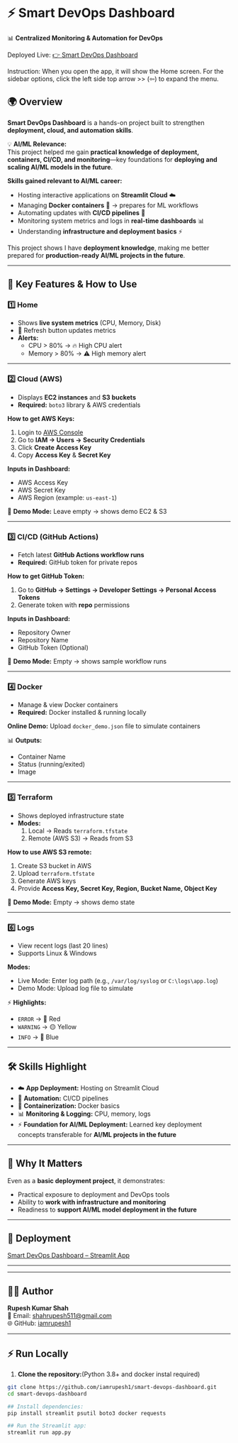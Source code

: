 # ⚡ Smart DevOps Dashboard  
📊 **Centralized Monitoring & Automation for DevOps**  

Deployed Live: [👉 Smart DevOps Dashboard](https://smart-devops-dashboard-jwtcse8jyuuihzq7ckhgr9.streamlit.app/)  

Instruction: When you open the app, it will show the Home screen. For the sidebar options, click the left side top arrow >> (⇦) to expand the menu.

## 🌍 Overview  
**Smart DevOps Dashboard** is a hands-on project built to strengthen **deployment, cloud, and automation skills**.  

💡 **AI/ML Relevance:**  
This project helped me gain **practical knowledge of deployment, containers, CI/CD, and monitoring**—key foundations for **deploying and scaling AI/ML models in the future**.  

**Skills gained relevant to AI/ML career:**  
- Hosting interactive applications on **Streamlit Cloud** ☁️  
- Managing **Docker containers** 🐳 → prepares for ML workflows  
- Automating updates with **CI/CD pipelines** 🔄  
- Monitoring system metrics and logs in **real-time dashboards** 📊  
- Understanding **infrastructure and deployment basics** ⚡  

This project shows I have **deployment knowledge**, making me better prepared for **production-ready AI/ML projects in the future**.  

---

## 📂 Key Features & How to Use  

### 1️⃣ Home  
- Shows **live system metrics** (CPU, Memory, Disk)  
- 🔄 Refresh button updates metrics  
- **Alerts:**  
  - CPU > 80% → 🔥 High CPU alert  
  - Memory > 80% → ⚠️ High memory alert  

---

### 2️⃣ Cloud (AWS)  
- Displays **EC2 instances** and **S3 buckets**  
- **Required:** `boto3` library & AWS credentials  

**How to get AWS Keys:**  
1. Login to [AWS Console](https://aws.amazon.com/console/)  
2. Go to **IAM → Users → Security Credentials**  
3. Click **Create Access Key**  
4. Copy **Access Key** & **Secret Key**  

**Inputs in Dashboard:**  
- AWS Access Key  
- AWS Secret Key  
- AWS Region (example: `us-east-1`)  

🧪 **Demo Mode:** Leave empty → shows demo EC2 & S3  

---

### 3️⃣ CI/CD (GitHub Actions)  
- Fetch latest **GitHub Actions workflow runs**  
- **Required:** GitHub token for private repos  

**How to get GitHub Token:**  
1. Go to **GitHub → Settings → Developer Settings → Personal Access Tokens**  
2. Generate token with **repo** permissions  

**Inputs in Dashboard:**  
- Repository Owner  
- Repository Name  
- GitHub Token (Optional)  

🧪 **Demo Mode:** Empty → shows sample workflow runs  

---

### 4️⃣ Docker  
- Manage & view Docker containers  
- **Required:** Docker installed & running locally  

**Online Demo:** Upload `docker_demo.json` file to simulate containers  

📊 **Outputs:**  
- Container Name  
- Status (running/exited)  
- Image  

---

### 5️⃣ Terraform  
- Shows deployed infrastructure state  
- **Modes:**  
  1. Local → Reads `terraform.tfstate`  
  2. Remote (AWS S3) → Reads from S3  

**How to use AWS S3 remote:**  
1. Create S3 bucket in AWS  
2. Upload `terraform.tfstate`  
3. Generate AWS keys  
4. Provide **Access Key, Secret Key, Region, Bucket Name, Object Key**  

🧪 **Demo Mode:** Empty → shows demo state  

---

### 6️⃣ Logs  
- View recent logs (last 20 lines)  
- Supports Linux & Windows  

**Modes:**  
- Live Mode: Enter log path (e.g., `/var/log/syslog` or `C:\logs\app.log`)  
- Demo Mode: Upload log file to simulate  

⚡ **Highlights:**  
- `ERROR` → 🔴 Red  
- `WARNING` → 🟡 Yellow  
- `INFO` → 🔵 Blue  

---

## 🛠️ Skills Highlight  

- ☁️ **App Deployment:** Hosting on Streamlit Cloud  
- 🔄 **Automation:** CI/CD pipelines  
- 🐳 **Containerization:** Docker basics  
- 📊 **Monitoring & Logging:** CPU, memory, logs  
- ⚡ **Foundation for AI/ML Deployment:** Learned key deployment concepts transferable for **AI/ML projects in the future**  

---

## 🎯 Why It Matters  

Even as a **basic deployment project**, it demonstrates:  
- Practical exposure to deployment and DevOps tools  
- Ability to **work with infrastructure and monitoring**  
- Readiness to **support AI/ML model deployment in the future**  

---

## 📌 Deployment  
[Smart DevOps Dashboard – Streamlit App](https://smart-devops-dashboard-jwtcse8jyuuihzq7ckhgr9.streamlit.app/)  

---
---
## 👨‍💻 Author  
**Rupesh Kumar Shah**  
📧 Email: shahrupesh511@gmail.com  
🌐 GitHub: [iamrupesh1](https://github.com/iamrupesh1)  

---
## ⚡ Run Locally 

1. **Clone the repository:**(Python 3.8+ and docker instal required)
```bash
git clone https://github.com/iamrupesh1/smart-devops-dashboard.git
cd smart-devops-dashboard

## Install dependencies:
pip install streamlit psutil boto3 docker requests

## Run the Streamlit app:
streamlit run app.py

